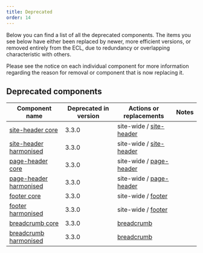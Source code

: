 ```yaml
---
title: Deprecated
order: 14
---
```

Below you can find a list of all the deprecated components. The items you see below have either been replaced by newer, more efficient versions, or removed entirely from the ECL, due to redundancy or overlapping characteristic with others.

Please see the notice on each individual component for more information regarding the reason for removal or component that is now replacing it.

## Deprecated components

| Component name                                               | Deprecated in version | Actions or replacements                                                                                     | Notes |
| ------------------------------------------------------------ | --------------------- | ----------------------------------------------------------------------------------------------------------- | ----- |
| [site-header core](./core-template/site-header/)             | 3.3.0                 | site-wide / [site-header](https://ec.europa.eu/component-library/eu/components/site-wide/site-header/code/) |       |
| [site-header harmonised](./harmonised-template/site-header/) | 3.3.0                 | site-wide / [site-header](https://ec.europa.eu/component-library/eu/components/site-wide/site-header/code/) |       |
| [page-header core](./core-template/page-header/)             | 3.3.0                 | site-wide / [page-header](https://ec.europa.eu/component-library/eu/components/site-wide/page-header/code/) |       |
| [page-header harmonised](./harmonised-template/page-header/) | 3.3.0                 | site-wide / [page-header](https://ec.europa.eu/component-library/eu/components/site-wide/page-header/code/) |       |
| [footer core](./core-template/footer/)                       | 3.3.0                 | site-wide / [footer](https://ec.europa.eu/component-library/eu/components/site-wide/site-footer/code/)      |       |
| [footer harmonised](./harmonised-template/footer/)           | 3.3.0                 | site-wide / [footer](https://ec.europa.eu/component-library/eu/components/site-wide/site-footer/code/)      |       |
| [breadcrumb core](./navigation/breadcrumb/)                  | 3.3.0                 | [breadcrumb](https://ec.europa.eu/component-library/eu/components/navigation/breadcrumb/code/)              |       |
| [breadcrumb harmonised](./navigation/breadcrumb/)            | 3.3.0                 | [breadcrumb](https://ec.europa.eu/component-library/eu/components/navigation/breadcrumb/code/)              |       |
